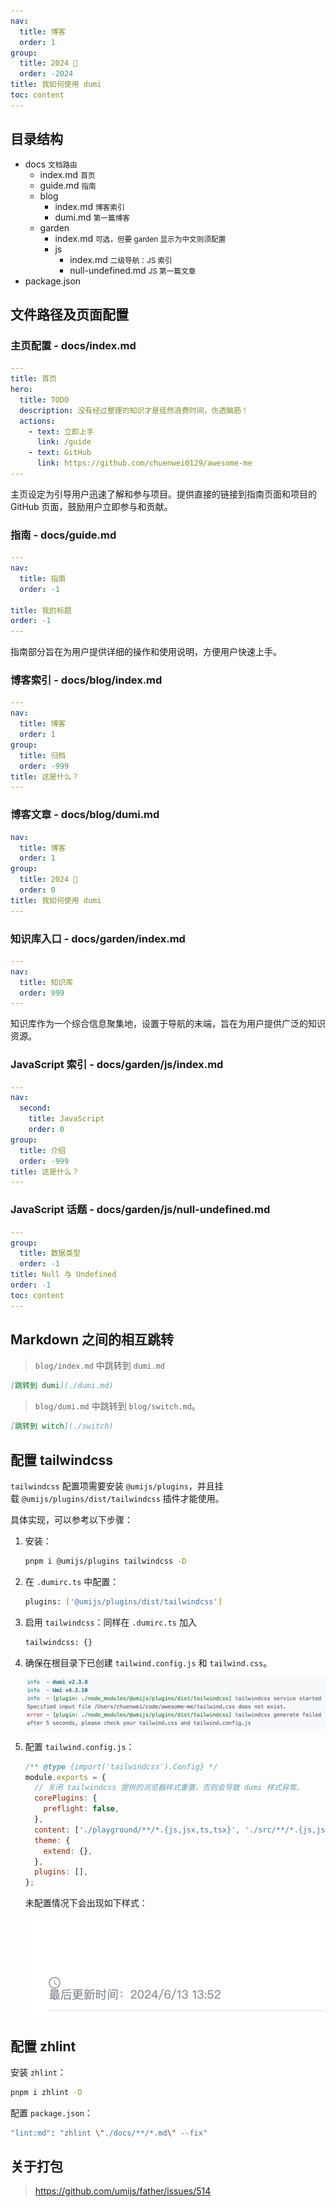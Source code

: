```yaml
---
nav:
  title: 博客
  order: 1
group:
  title: 2024 🐲
  order: -2024
title: 我如何使用 dumi
toc: content
---
```


## 目录结构

<Tree>
  <ul>
    <li>
      docs
      <small>文档路由</small>
      <ul>
        <li>
          index.md
          <small>首页</small>
        </li>
        <li>
          guide.md
          <small>指南</small>
        </li>
        <li>
          blog
          <ul>
            <li>
              index.md
              <small>博客索引</small>
            </li>
            <li>
              dumi.md
              <small>第一篇博客</small>
            </li>
          </ul>
        </li>
        <li>
          garden
          <ul>
            <li>
              index.md
              <small>可选，但要 garden 显示为中文则须配置</small>
            </li>
            <li>
              js
              <ul>
                <li>
                  index.md
                  <small>二级导航：JS 索引</small>
                </li>
                <li>
                  null-undefined.md
                  <small>JS 第一篇文章</small>
                </li>
              </ul>
            </li>
          </ul>
        </li>
      </ul>
    </li>
    <li>package.json</li>
  </ul>
</Tree>

## 文件路径及页面配置

### 主页配置 - docs/index.md

```yaml
---
title: 首页
hero:
  title: TODO
  description: 没有经过整理的知识才是徒然浪费时间，伤透脑筋！
  actions:
    - text: 立即上手
      link: /guide
    - text: GitHub
      link: https://github.com/chuenwei0129/awesome-me
---
```

主页设定为引导用户迅速了解和参与项目。提供直接的链接到指南页面和项目的 GitHub 页面，鼓励用户立即参与和贡献。

### 指南 - docs/guide.md

```yaml
---
nav:
  title: 指南
  order: -1

title: 我的标题
order: -1
---
```

指南部分旨在为用户提供详细的操作和使用说明，方便用户快速上手。

### 博客索引 - docs/blog/index.md

```yaml
---
nav:
  title: 博客
  order: 1
group:
  title: 归档
  order: -999
title: 这是什么？
---
```

### 博客文章 - docs/blog/dumi.md

```yaml
nav:
  title: 博客
  order: 1
group:
  title: 2024 🐲
  order: 0
title: 我如何使用 dumi
---
```

### 知识库入口 - docs/garden/index.md

```yaml
---
nav:
  title: 知识库
  order: 999
---
```

知识库作为一个综合信息聚集地，设置于导航的末端，旨在为用户提供广泛的知识资源。

### JavaScript 索引 - docs/garden/js/index.md

```yaml
---
nav:
  second:
    title: JavaScript
    order: 0
group:
  title: 介绍
  order: -999
title: 这是什么？
---
```

### JavaScript 话题 - docs/garden/js/null-undefined.md

```yaml
---
group:
  title: 数据类型
  order: -1
title: Null 与 Undefined
order: -1
toc: content
---
```

## Markdown 之间的相互跳转

> `blog/index.md` 中跳转到 `dumi.md`

```md
[跳转到 dumi](./dumi.md)
```

> `blog/dumi.md` 中跳转到 `blog/switch.md`。

```md
[跳转到 witch](./switch)
```

## 配置 tailwindcss

`tailwindcss` 配置项需要安装 `@umijs/plugins`，并且挂载 `@umijs/plugins/dist/tailwindcss` 插件才能使用。

具体实现，可以参考以下步骤：

1. 安装：

    ```sh
    pnpm i @umijs/plugins tailwindcss -D
    ```

2. 在 `.dumirc.ts` 中配置：

    ```sh
    plugins: ['@umijs/plugins/dist/tailwindcss']
    ```

3. 启用 `tailwindcss`：同样在 `.dumirc.ts` 加入

    ```sh
    tailwindcss: {}
    ```

4. 确保在根目录下已创建 `tailwind.config.js` 和 `tailwind.css`。

    ![20240613235249](https://raw.githubusercontent.com/chuenwei0129/my-picgo-repo/master/me/20240613235249.png)

5. 配置 `tailwind.config.js`：

    ```js
    /** @type {import('tailwindcss').Config} */
    module.exports = {
      // 关闭 tailwindcss 提供的浏览器样式重置，否则会导致 dumi 样式异常。
      corePlugins: {
        preflight: false,
      },
      content: ['./playground/**/*.{js,jsx,ts,tsx}', './src/**/*.{js,jsx,ts,tsx}'],
      theme: {
        extend: {},
      },
      plugins: [],
    };
    ```

    未配置情况下会出现如下样式：

    ![20240614052556](https://raw.githubusercontent.com/chuenwei0129/my-picgo-repo/master/me/20240614052556.png)

## 配置 zhlint

安装 `zhlint`：

```sh
pnpm i zhlint -D
```

配置 `package.json`：

```sh
"lint:md": "zhlint \"./docs/**/*.md\" --fix"
```

## 关于打包

> <https://github.com/umijs/father/issues/514>
